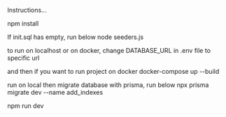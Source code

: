 Instructions...

npm install

If init.sql has empty, run below
node seeders.js

to run on localhost or on docker, change DATABASE_URL in .env file to specific url

and then if you want to run project on docker
docker-compose up --build

run on local then migrate database with prisma, run below
npx prisma migrate dev --name add_indexes

npm run dev